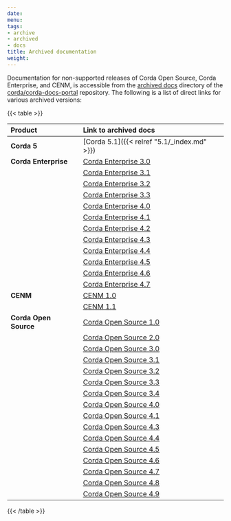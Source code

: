 ```yaml
---
date: 
menu:
tags:
- archive
- archived
- docs
title: Archived documentation
weight: 
---
```


Documentation for non-supported releases of Corda Open Source, Corda Enterprise, and CENM, is accessible from the [archived docs](https://github.com/corda/corda-docs-portal/tree/main/content/en/archived-docs) directory of the [corda/corda-docs-portal](https://github.com/corda/corda-docs-portal) repository. The following is a list of direct links for various archived versions:

{{< table >}}

| Product          | Link to archived docs                                              | 
| :--------------------- | :-------------- | 
| **Corda 5**   |  [Corda 5.1]({{< relref "5.1/_index.md" >}}) |
| **Corda Enterprise**   | [Corda Enterprise 3.0](https://github.com/corda/corda-docs-portal/tree/main/content/en/archived-docs/corda-enterprise/3.0) | 
|    | [Corda Enterprise 3.1](https://github.com/corda/corda-docs-portal/tree/main/content/en/archived-docs/corda-enterprise/3.1) | 
|    | [Corda Enterprise 3.2](https://github.com/corda/corda-docs-portal/tree/main/content/en/archived-docs/corda-enterprise/3.2) | 
|    | [Corda Enterprise 3.3](https://github.com/corda/corda-docs-portal/tree/main/content/en/archived-docs/corda-enterprise/3.3) | 
|    | [Corda Enterprise 4.0](https://github.com/corda/corda-docs-portal/tree/main/content/en/archived-docs/corda-enterprise/4.0) | 
|    | [Corda Enterprise 4.1](https://github.com/corda/corda-docs-portal/tree/main/content/en/archived-docs/corda-enterprise/4.1) | 
|    | [Corda Enterprise 4.2](https://github.com/corda/corda-docs-portal/tree/main/content/en/archived-docs/corda-enterprise/4.2) | 
|    | [Corda Enterprise 4.3](https://github.com/corda/corda-docs-portal/tree/main/content/en/archived-docs/corda-enterprise/4.3) | 
|    | [Corda Enterprise 4.4](https://github.com/corda/corda-docs-portal/tree/main/content/en/archived-docs/corda-enterprise/4.4) |
|    | [Corda Enterprise 4.5](https://github.com/corda/corda-docs-portal/tree/main/content/en/archived-docs/corda-enterprise/4.5) |
|    | [Corda Enterprise 4.6](https://github.com/corda/corda-docs-portal/tree/main/content/en/archived-docs/corda-enterprise/4.6) | 
|    | [Corda Enterprise 4.7](https://github.com/corda/corda-docs-portal/tree/main/content/en/archived-docs/corda-enterprise/4.7) | 
| **CENM**  | [CENM 1.0](https://github.com/corda/corda-docs-portal/tree/main/content/en/archived-docs/CENM/1.0) | 
|   | [CENM 1.1](https://github.com/corda/corda-docs-portal/tree/main/content/en/archived-docs/CENM/1.1) | 
| **Corda Open Source**  | [Corda Open Source 1.0](https://github.com/corda/corda-docs-portal/tree/main/content/en/archived-docs/corda-os/1.0) | 
|   | [Corda Open Source 2.0](https://github.com/corda/corda-docs-portal/tree/main/content/en/archived-docs/corda-os/2.0) | 
|   | [Corda Open Source 3.0](https://github.com/corda/corda-docs-portal/tree/main/content/en/archived-docs/corda-os/3.0) | 
|   | [Corda Open Source 3.1](https://github.com/corda/corda-docs-portal/tree/main/content/en/archived-docs/corda-os/3.1) | 
|   | [Corda Open Source 3.2](https://github.com/corda/corda-docs-portal/tree/main/content/en/archived-docs/corda-os/3.2) | 
|   | [Corda Open Source 3.3](https://github.com/corda/corda-docs-portal/tree/main/content/en/archived-docs/corda-os/3.3) | 
|   | [Corda Open Source 3.4](https://github.com/corda/corda-docs-portal/tree/main/content/en/archived-docs/corda-os/3.4) | 
|   | [Corda Open Source 4.0](https://github.com/corda/corda-docs-portal/tree/main/content/en/archived-docs/corda-os/4.0) | 
|   | [Corda Open Source 4.1](https://github.com/corda/corda-docs-portal/tree/main/content/en/archived-docs/corda-os/4.1) |  
|   | [Corda Open Source 4.3](https://github.com/corda/corda-docs-portal/tree/main/content/en/archived-docs/corda-os/4.3) | 
|   | [Corda Open Source 4.4](https://github.com/corda/corda-docs-portal/tree/main/content/en/archived-docs/corda-os/4.4) | 
|   | [Corda Open Source 4.5](https://github.com/corda/corda-docs-portal/tree/main/content/en/archived-docs/corda-os/4.5) | 
|   | [Corda Open Source 4.6](https://github.com/corda/corda-docs-portal/tree/main/content/en/archived-docs/corda-os/4.6) | 
|   | [Corda Open Source 4.7](https://github.com/corda/corda-docs-portal/tree/main/content/en/archived-docs/corda-os/4.7) | 
|   | [Corda Open Source 4.8](https://github.com/corda/corda-docs-portal/tree/main/content/en/archived-docs/corda-os/4.8) | 
|   | [Corda Open Source 4.9](https://github.com/corda/corda-docs-portal/tree/main/content/en/archived-docs/corda-os/4.9) | 

{{< /table >}}
